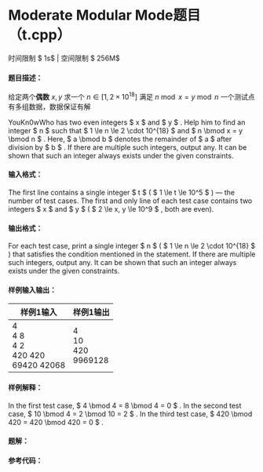 
# Moderate Modular Mode题目（t.cpp）
时间限制 $ 1s$   |   空间限制 $ 256M$

#### 题目描述：

给定两个**偶数**  $x,y$
求一个 $n \in [1,2\times10^{18}]$ 满足 $n \bmod x = y \bmod n$
一个测试点有多组数据，数据保证有解



YouKn0wWho has two even integers $ x $ and $ y $ . Help him to find an integer $ n $ such that $ 1 \le n \le 2 \cdot 10^{18} $ and $ n \bmod x = y \bmod n $ . Here, $ a \bmod b $ denotes the remainder of $ a $ after division by $ b $ . If there are multiple such integers, output any. It can be shown that such an integer always exists under the given constraints.

#### 输入格式：

The first line contains a single integer $ t $ ( $ 1 \le t \le 10^5 $ ) — the number of test cases.
The first and only line of each test case contains two integers $ x $ and $ y $ ( $ 2 \le x, y \le 10^9 $ , both are even).

#### 输出格式：

For each test case, print a single integer $ n $ ( $ 1 \le n \le 2 \cdot 10^{18} $ ) that satisfies the condition mentioned in the statement. If there are multiple such integers, output any. It can be shown that such an integer always exists under the given constraints.

#### 样例输入输出：

| 样例1输入                                     | 样例1输出                    |
| --------------------------------------------- | ---------------------------- |
| 4<br/>4 8<br/>4 2<br/>420 420<br/>69420 42068 | 4<br/>10<br/>420<br/>9969128 |

#### 样例解释：

In the first test case, $ 4 \bmod 4 = 8 \bmod 4 = 0 $ .
In the second test case, $ 10 \bmod 4 = 2 \bmod 10 = 2 $ .
In the third test case, $ 420 \bmod 420 = 420 \bmod 420 = 0 $ .

<div STYLE="page-break-after: always;"/>

#### 题解：



#### 参考代码：

```c++

```
